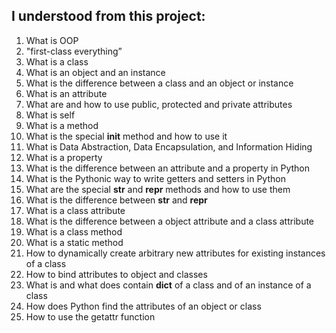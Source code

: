 ## I understood from this project: ##

1) What is OOP
2) "first-class everything”
3) What is a class
4) What is an object and an instance
5) What is the difference between a class and an object or instance
6) What is an attribute
7) What are and how to use public, protected and private attributes
8) What is self
9) What is a method
10) What is the special __init__ method and how to use it
11) What is Data Abstraction, Data Encapsulation, and Information Hiding
12) What is a property
13) What is the difference between an attribute and a property in Python
14) What is the Pythonic way to write getters and setters in Python
15) What are the special __str__ and __repr__ methods and how to use them
16) What is the difference between __str__ and __repr__
17) What is a class attribute
18) What is the difference between a object attribute and a class attribute
19) What is a class method
20) What is a static method
21) How to dynamically create arbitrary new attributes for existing instances of a class
22) How to bind attributes to object and classes
23) What is and what does contain __dict__ of a class and of an instance of a class
24) How does Python find the attributes of an object or class
25) How to use the getattr function

